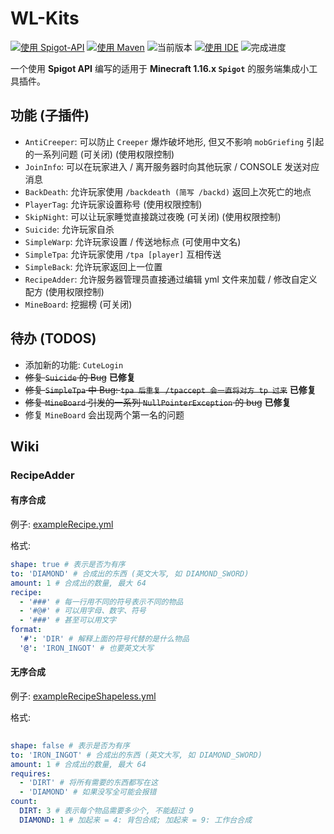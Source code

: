 # WL-Kits
[![使用 Spigot-API](https://img.shields.io/badge/使用-Spigot%20API-green)](https://hub.spigotmc.org/javadocs/bukkit/)
[![使用 Maven](https://img.shields.io/badge/使用-Maven-blue)](https://hub.spigotmc.org/javadocs/bukkit/)
![当前版本](https://img.shields.io/badge/当前版本-0.0.4%20pre3-orange)
[![使用 IDE](https://img.shields.io/badge/使用%20IDE-JetBrains%20IntelliJ%20IDEA-red)](https://www.jetbrains.com/idea/)
![完成进度](https://img.shields.io/badge/完成进度-14%25-red)

一个使用 **Spigot API** 编写的适用于 **Minecraft 1.16.x `Spigot`** 的服务端集成小工具插件。

## 功能 (子插件)
- `AntiCreeper`: 可以防止 `Creeper` 爆炸破坏地形, 但又不影响 `mobGriefing` 引起的一系列问题 (可关闭) (使用权限控制)
- `JoinInfo`: 可以在玩家进入 / 离开服务器时向其他玩家 / CONSOLE 发送对应消息
- `BackDeath`: 允许玩家使用 `/backdeath (简写 /backd)` 返回上次死亡的地点
- `PlayerTag`: 允许玩家设置称号 (使用权限控制)
- `SkipNight`: 可以让玩家睡觉直接跳过夜晚 (可关闭) (使用权限控制)
- `Suicide`: 允许玩家自杀
- `SimpleWarp`: 允许玩家设置 / 传送地标点 (可使用中文名)
- `SimpleTpa`: 允许玩家使用 `/tpa [player]` 互相传送
- `SimpleBack`: 允许玩家返回上一位置
- `RecipeAdder`: 允许服务器管理员直接通过编辑 yml 文件来加载 / 修改自定义配方 (使用权限控制)
- `MineBoard`: 挖掘榜 (可关闭)

## 待办 (TODOS)
- 添加新的功能: `CuteLogin`
- ~~修复 `Suicide` 的 Bug~~ **已修复**
- ~~修复 `SimpleTpa` 中 Bug: `tpa 后重复 /tpaccept 会一直将对方 tp 过来`~~ **已修复**
- ~~修复 `MineBoard` 引发的一系列 `NullPointerException` 的 bug~~ **已修复**
- 修复 `MineBoard` 会出现两个第一名的问题

## Wiki

### RecipeAdder
#### 有序合成
例子: [exampleRecipe.yml](https://github.com/WindLeaf233/WL-Kits/blob/cab50fbb44d10c1974c6a22de30cd5533a5340dd/src/main/resources/exampleRecipe.yml)

格式:
```yaml
shape: true # 表示是否为有序
to: 'DIAMOND' # 合成出的东西 (英文大写, 如 DIAMOND_SWORD)
amount: 1 # 合成出的数量, 最大 64
recipe:
  - '###' # 每一行用不同的符号表示不同的物品
  - '#@#' # 可以用字母、数字、符号
  - '###' # 甚至可以用文字
format:
  '#': 'DIR' # 解释上面的符号代替的是什么物品
  '@': 'IRON_INGOT' # 也要英文大写
```
#### 无序合成
例子: [exampleRecipeShapeless.yml](https://github.com/WindLeaf233/WL-Kits/blob/cab50fbb44d10c1974c6a22de30cd5533a5340dd/src/main/resources/exampleRecipeShapeless.yml)

格式:
```yaml
  
shape: false # 表示是否为有序
to: 'IRON_INGOT' # 合成出的东西 (英文大写, 如 DIAMOND_SWORD)
amount: 1 # 合成出的数量, 最大 64
requires:
  - 'DIRT' # 将所有需要的东西都写在这
  - 'DIAMOND' # 如果没写全可能会报错
count:
  DIRT: 3 # 表示每个物品需要多少个, 不能超过 9
  DIAMOND: 1 # 加起来 = 4: 背包合成; 加起来 = 9: 工作台合成
```
